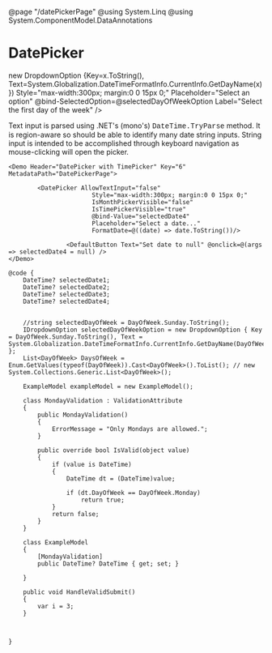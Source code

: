 ﻿@page "/datePickerPage"
@using System.Linq
@using System.ComponentModel.DataAnnotations

<h1>DatePicker</h1>

<Demo Header="Basic DatePicker" Key="1" MetadataPath="DatePickerPage">
    <DatePicker AllowTextInput="false"
                   Style="max-width:300px; margin:0 0 15px 0;"
                   @bind-Value="selectedDate1"
                   Placeholder="Select a date..."
                   FirstDayOfWeek=@((DayOfWeek)Enum.Parse(typeof(DayOfWeek), selectedDayOfWeekOption?.Text)) />
    <Dropdown ItemsSource=@DaysOfWeek.Select(x=>new DropdownOption {Key=x.ToString(), Text=System.Globalization.DateTimeFormatInfo.CurrentInfo.GetDayName(x) })
                 Style="max-width:300px; margin:0 0 15px 0;"
                 Placeholder="Select an option"
                 @bind-SelectedOption=@selectedDayOfWeekOption
                 Label="Select the first day of the week" />
</Demo>


<Demo Header="DatePicker Required" Key="2" MetadataPath="DatePickerPage">
    <DatePicker AllowTextInput="false"
                   Style="max-width:300px; margin:0 0 15px 0;"
                   IsRequired="true"
                   @bind-Value="selectedDate2"
                   Placeholder="Select a date..." />
</Demo>

<Demo Header="DatePicker Disabled" Key="3" MetadataPath="DatePickerPage">
    <DatePicker AllowTextInput="false"
                   Style="max-width:300px; margin:0 0 15px 0;"
                   Disabled="true"
                   @bind-Value="selectedDate2"
                   Placeholder="Select a date..." />
    <DatePicker AllowTextInput="false"
                   Style="max-width:300px; margin:0 0 15px 0;"
                   Disabled="true"
                   Label="Disabled (with Label)"
                   @bind-Value="selectedDate2"
                   Placeholder="Select a date..." />
</Demo>

<Demo Header="DatePicker allows input date string" Key="4" MetadataPath="CalendarPage">
    <p>
        Text input is parsed using .NET's (mono's) <span style="font-family:Courier">DateTime.TryParse</span> method.  It is region-aware so should be able to identify many date string inputs.
        String input is intended to be accomplished through keyboard navigation as mouse-clicking will open the picker.
    </p>
    <DatePicker AllowTextInput="true"
                   Style="max-width:300px; margin:0 0 15px 0;"
                   Label="DatePicker with string date input"
                   @bind-Value="selectedDate3"
                   Placeholder="Select a date..." />
</Demo>

<Demo Header="DatePicker with Blazor Forms Validation" Key="5" MetadataPath="CalendarPage">
    <EditForm Model=@exampleModel OnValidSubmit=@HandleValidSubmit>
        <DataAnnotationsValidator />
        <FluentUIValidationSummary />
        <DatePicker @bind-Value=@exampleModel.DateTime ShowMonthPickerAsOverlay="true" />
        <SubmitButton Text="Submit" />
    </EditForm>
</Demo>

    <Demo Header="DatePicker with TimePicker" Key="6" MetadataPath="DatePickerPage">

            <DatePicker AllowTextInput="false"
                           Style="max-width:300px; margin:0 0 15px 0;"
                           IsMonthPickerVisible="false"
                           IsTimePickerVisible="true"
                           @bind-Value="selectedDate4"
                           Placeholder="Select a date..."
                           FormatDate=@((date) => date.ToString())/>
        
                    <DefaultButton Text="Set date to null" @onclick=@(args => selectedDate4 = null) />       
    </Demo>

    @code {
        DateTime? selectedDate1;
        DateTime? selectedDate2;
        DateTime? selectedDate3;
        DateTime? selectedDate4;


        //string selectedDayOfWeek = DayOfWeek.Sunday.ToString();
        IDropdownOption selectedDayOfWeekOption = new DropdownOption { Key = DayOfWeek.Sunday.ToString(), Text = System.Globalization.DateTimeFormatInfo.CurrentInfo.GetDayName(DayOfWeek.Sunday) };
        List<DayOfWeek> DaysOfWeek = Enum.GetValues(typeof(DayOfWeek)).Cast<DayOfWeek>().ToList(); // new System.Collections.Generic.List<DayOfWeek>();

        ExampleModel exampleModel = new ExampleModel();

        class MondayValidation : ValidationAttribute
        {
            public MondayValidation()
            {
                ErrorMessage = "Only Mondays are allowed.";
            }

            public override bool IsValid(object value)
            {
                if (value is DateTime)
                {
                    DateTime dt = (DateTime)value;

                    if (dt.DayOfWeek == DayOfWeek.Monday)
                        return true;
                }
                return false;
            }
        }

        class ExampleModel
        {
            [MondayValidation]
            public DateTime? DateTime { get; set; }

        }

        public void HandleValidSubmit()
        {
            var i = 3;
        }



    }

